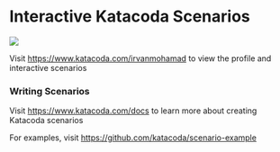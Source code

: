 # Interactive Katacoda Scenarios

[![](http://shields.katacoda.com/katacoda/irvanmohamad/count.svg)](https://www.katacoda.com/irvanmohamad "Get your profile on Katacoda.com")

Visit https://www.katacoda.com/irvanmohamad to view the profile and interactive scenarios

### Writing Scenarios
Visit https://www.katacoda.com/docs to learn more about creating Katacoda scenarios

For examples, visit https://github.com/katacoda/scenario-example
